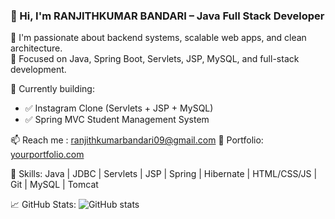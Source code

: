 ### 👋 Hi, I'm RANJITHKUMAR BANDARI – Java Full Stack Developer

🚀 I'm passionate about backend systems, scalable web apps, and clean architecture.  
🎯 Focused on Java, Spring Boot, Servlets, JSP, MySQL, and full-stack development.

💼 Currently building:  
- ✅ Instagram Clone (Servlets + JSP + MySQL)  
- ✅ Spring MVC Student Management System

📫 Reach me : ranjithkumarbandari09@gmail.com 
🔗 Portfolio: [yourportfolio.com](https://yourportfolio.com)

🧰 Skills: Java | JDBC | Servlets | JSP | Spring | Hibernate | HTML/CSS/JS | Git | MySQL | Tomcat

📈 GitHub Stats:
![GitHub stats](https://github-readme-stats.vercel.app/api?Ranjithkumarbandari=Ranjithkumarbandari&show_icons=true&theme=tokyonight)
